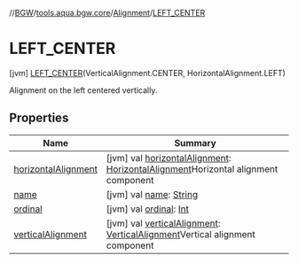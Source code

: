 //[BGW](../../../../index.md)/[tools.aqua.bgw.core](../../index.md)/[Alignment](../index.md)/[LEFT_CENTER](index.md)



# LEFT_CENTER  
 [jvm] [LEFT_CENTER](index.md)(VerticalAlignment.CENTER, HorizontalAlignment.LEFT)  


Alignment on the left centered vertically.

   


## Properties  
  
|  Name |  Summary | 
|---|---|
| <a name="tools.aqua.bgw.core/Alignment.LEFT_CENTER/horizontalAlignment/#/PointingToDeclaration/"></a>[horizontalAlignment](horizontal-alignment.md)| <a name="tools.aqua.bgw.core/Alignment.LEFT_CENTER/horizontalAlignment/#/PointingToDeclaration/"></a> [jvm] val [horizontalAlignment](horizontal-alignment.md): [HorizontalAlignment](../../-horizontal-alignment/index.md)Horizontal alignment component   <br>|
| <a name="tools.aqua.bgw.core/Alignment.LEFT_CENTER/name/#/PointingToDeclaration/"></a>[name](name.md)| <a name="tools.aqua.bgw.core/Alignment.LEFT_CENTER/name/#/PointingToDeclaration/"></a> [jvm] val [name](name.md): [String](https://kotlinlang.org/api/latest/jvm/stdlib/kotlin/-string/index.html)   <br>|
| <a name="tools.aqua.bgw.core/Alignment.LEFT_CENTER/ordinal/#/PointingToDeclaration/"></a>[ordinal](ordinal.md)| <a name="tools.aqua.bgw.core/Alignment.LEFT_CENTER/ordinal/#/PointingToDeclaration/"></a> [jvm] val [ordinal](ordinal.md): [Int](https://kotlinlang.org/api/latest/jvm/stdlib/kotlin/-int/index.html)   <br>|
| <a name="tools.aqua.bgw.core/Alignment.LEFT_CENTER/verticalAlignment/#/PointingToDeclaration/"></a>[verticalAlignment](vertical-alignment.md)| <a name="tools.aqua.bgw.core/Alignment.LEFT_CENTER/verticalAlignment/#/PointingToDeclaration/"></a> [jvm] val [verticalAlignment](vertical-alignment.md): [VerticalAlignment](../../-vertical-alignment/index.md)Vertical alignment component   <br>|

